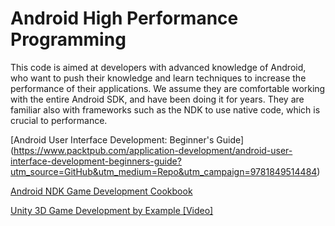 # Android High Performance Programming
This code is aimed at developers with advanced knowledge of Android, who want to push their knowledge and learn techniques to increase the performance of their
applications. We assume they are comfortable working with the entire Android SDK, and have been doing it for years. They are familiar also with frameworks such as the
NDK to use native code, which is crucial to performance.

[Android User Interface Development: Beginner's Guide] (https://www.packtpub.com/application-development/android-user-interface-development-beginners-guide?utm_source=GitHub&utm_medium=Repo&utm_campaign=9781849514484)

[Android NDK Game Development Cookbook](https://www.packtpub.com/game-development/android-ndk-game-development-cookbook?utm_source=GitHub&utm_medium=Repo&utm_campaign=9781782167785)

[Unity 3D Game Development by Example [Video]](https://www.packtpub.com/game-development/unity-3d-game-development-example-video?utm_source=GitHub&utm_medium=Repo&utm_campaign=9781849695305)

